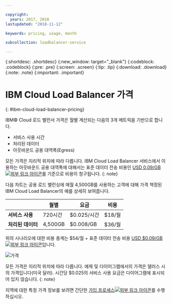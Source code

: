 ```yaml
---

copyright:
  years: 2017, 2018
lastupdated: "2018-11-12"

keywords: pricing, usage, month

subcollection: loadbalancer-service

---
```


{:shortdesc: .shortdesc}
{:new_window: target="_blank"}
{:codeblock: .codeblock}
{:pre: .pre}
{:screen: .screen}
{:tip: .tip}
{:download: .download}
{:note: .note}
{:important: .important}


# IBM Cloud Load Balancer 가격
{: #ibm-cloud-load-balancer-pricing}

IBM© Cloud 로드 밸런서 가격은 월별 계산되는 다음의 3개 메트릭을 기반으로 합니다.

* 서비스 사용 시간
* 처리된 데이터
* 아웃바운드 공용 대역폭(Egress)

모든 가격은 지리적 위치에 따라 다릅니다. IBM Cloud Load Balancer 서비스에서 이용하는 아웃바운드 공용 대역폭에 대해서는 표준 데이터 전송 비용인 [USD 0.09/GB![외부 링크 아이콘](../../icons/launch-glyph.svg "외부 링크 아이콘")](https://www.ibm.com/cloud/bandwidth)를 기준으로 비용이 청구됩니다.
{: note}

다음 차트는 공용 로드 밸런싱에 매월 4,500GB를 사용하는 고객에 대해 가격 책정된 IBM Cloud Load Balancer의 예를 상세히 보여줍니다.

| | 월별 |요금 | 비용 |
| ------------- | ------------- | ------------- | ------------- |
| **서비스 사용** | 720시간 | $0.025/시간 | $18/월 |
| **처리된 데이터** | 4,500GB | $0.008/GB | $36/월 |

위의 시나리오에 대한 비용 총계는 $54/월 + 표준 데이터 전송 비용 [USD $0.09/GB ![외부 링크 아이콘](../../icons/launch-glyph.svg "외부 링크 아이콘")](https://www.ibm.com/cloud/bandwidth)입니다.

![가격](./images/pricing.png)


모든 가격은 지리적 위치에 따라 다릅니다. 예제 및 다이어그램에서의 가격은 댈러스 시의 가격입니다(미국 달러). 시간당 $0.025의 서비스 사용 요금은 다이어그램에 표시되어 있지 않습니다.
{: note}

지역에 대한 특정 가격 정보를 보려면 간단한 [가입 프로세스![외부 링크 아이콘](../../icons/launch-glyph.svg "외부 링크 아이콘")](https://console.bluemix.net/catalog/infrastructure/load-balancer-group)를 수행하십시오. 
